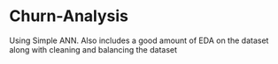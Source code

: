 # Churn-Analysis
Using Simple ANN. Also includes a good amount of EDA on the dataset along with cleaning and balancing the dataset
